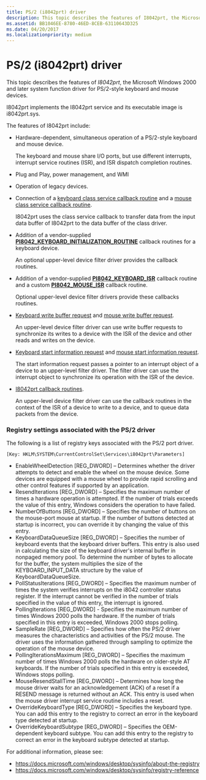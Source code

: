 ```yaml
---
title: PS/2 (i8042prt) driver
description: This topic describes the features of I8042prt, the Microsoft Windows 2000 and later system function driver for PS/2-style keyboard and mouse devices.
ms.assetid: BB1046EE-8780-46ED-8CEB-63110643D325
ms.date: 04/20/2017
ms.localizationpriority: medium
---
```


# PS/2 (i8042prt) driver


This topic describes the features of *I8042prt*, the Microsoft Windows 2000 and later system function driver for PS/2-style keyboard and mouse devices.

I8042prt implements the I8042prt service and its executable image is i8042prt.sys.

The features of I8042prt include:

-   Hardware-dependent, simultaneous operation of a PS/2-style keyboard and mouse device.

    The keyboard and mouse share I/O ports, but use different interrupts, interrupt service routines (ISR), and ISR dispatch completion routines.

-   Plug and Play, power management, and WMI

-   Operation of legacy devices.

-   Connection of a [keyboard class service callback routine](https://docs.microsoft.com/windows-hardware/drivers/ddi/kbdmou/nc-kbdmou-pservice_callback_routine) and a [mouse class service callback routine](https://docs.microsoft.com/previous-versions/ff542363(v=vs.85)).

    I8042prt uses the class service callback to transfer data from the input data buffer of I8042prt to the data buffer of the class driver.

-   Addition of a vendor-supplied [**PI8042\_KEYBOARD\_INITIALIZATION\_ROUTINE**](https://docs.microsoft.com/windows-hardware/drivers/ddi/ntdd8042/nc-ntdd8042-pi8042_keyboard_initialization_routine) callback routines for a keyboard device.

    An optional upper-level device filter driver provides the callback routines.

-   Addition of a vendor-supplied [**PI8042\_KEYBOARD\_ISR**](https://docs.microsoft.com/windows-hardware/drivers/ddi/ntdd8042/nc-ntdd8042-pi8042_keyboard_isr) callback routine and a custom [**PI8042\_MOUSE\_ISR**](https://docs.microsoft.com/windows-hardware/drivers/ddi/ntdd8042/nc-ntdd8042-pi8042_mouse_isr) callback routine.

    Optional upper-level device filter drivers provide these callbacks routines.

-   [Keyboard write buffer request](https://docs.microsoft.com/windows-hardware/drivers/ddi/ntdd8042/ni-ntdd8042-ioctl_internal_i8042_keyboard_write_buffer) and [mouse write buffer request](https://docs.microsoft.com/windows-hardware/drivers/ddi/ntdd8042/ni-ntdd8042-ioctl_internal_i8042_mouse_write_buffer).

    An upper-level device filter driver can use write buffer requests to synchronize its writes to a device with the ISR of the device and other reads and writes on the device.

-   [Keyboard start information request](https://docs.microsoft.com/windows-hardware/drivers/ddi/ntdd8042/ni-ntdd8042-ioctl_internal_i8042_keyboard_start_information) and [mouse start information request](https://docs.microsoft.com/windows-hardware/drivers/ddi/ntdd8042/ni-ntdd8042-ioctl_internal_i8042_mouse_start_information).

    The start information request passes a pointer to an interrupt object of a device to an upper-level filter driver. The filter driver can use the interrupt object to synchronize its operation with the ISR of the device.

-   [I8042prt callback routines](https://docs.microsoft.com/windows-hardware/drivers/ddi/index).

    An upper-level device filter driver can use the callback routines in the context of the ISR of a device to write to a device, and to queue data packets from the device.

### Registry settings associated with the PS/2 driver

The following is a list of registry keys associated with the PS/2 port driver.

``` syntax
[Key: HKLM\SYSTEM\CurrentControlSet\Services\i8042prt\Parameters]
```

-   EnableWheelDetection \[REG\_DWORD\] – Determines whether the driver attempts to detect and enable the wheel on the mouse device. Some devices are equipped with a mouse wheel to provide rapid scrolling and other control features if supported by an application.
-   ResendIterations \[REG\_DWORD\] – Specifies the maximum number of times a hardware operation is attempted. If the number of trials exceeds the value of this entry, Windows considers the operation to have failed.
-   NumberOfButtons \[REG\_DWORD\] – Specifies the number of buttons on the mouse-port mouse at startup. If the number of buttons detected at startup is incorrect, you can override it by changing the value of this entry.
-   KeyboardDataQueueSize \[REG\_DWORD\] – Specifies the number of keyboard events that the keyboard driver buffers. This entry is also used in calculating the size of the keyboard driver's internal buffer in nonpaged memory pool. To determine the number of bytes to allocate for the buffer, the system multiplies the size of the KEYBOARD\_INPUT\_DATA structure by the value of KeyboardDataQueueSize.
-   PollStatusIterations \[REG\_DWORD\] – Specifies the maximum number of times the system verifies interrupts on the i8042 controller status register. If the interrupt cannot be verified in the number of trials specified in the value of this entry, the interrupt is ignored.
-   PollingIterations \[REG\_DWORD\] - Specifies the maximum number of times Windows 2000 polls the hardware. If the number of trials specified in this entry is exceeded, Windows 2000 stops polling.
-   SampleRate \[REG\_DWORD\] – Specifies how often the PS/2 driver measures the characteristics and activities of the PS/2 mouse. The driver uses the information gathered through sampling to optimize the operation of the mouse device.
-   PollingIterationsMaximum \[REG\_DWORD\] – Specifies the maximum number of times Windows 2000 polls the hardware on older-style AT keyboards. If the number of trials specified in this entry is exceeded, Windows stops polling.
-   MouseResendStallTime \[REG\_DWORD\] – Determines how long the mouse driver waits for an acknowledgement (ACK) of a reset if a RESEND message is returned without an ACK. This entry is used when the mouse driver interrupt service routine includes a reset.
-   OverrideKeyboardType \[REG\_DWORD\] – Specifies the keyboard type. You can add this entry to the registry to correct an error in the keyboard type detected at startup.
-   OverrideKeyboardSubtype \[REG\_DWORD\] – Specifies the OEM-dependent keyboard subtype. You can add this entry to the registry to correct an error in the keyboard subtype detected at startup.

For additional information, please see:

* https://docs.microsoft.com/windows/desktop/sysinfo/about-the-registry
* https://docs.microsoft.com/windows/desktop/sysinfo/registry-reference 
